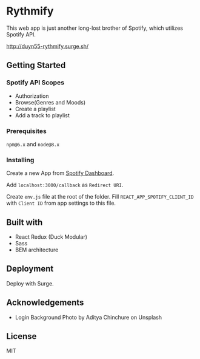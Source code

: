# Rythmify

This web app is just another long-lost brother of Spotify, which utilizes Spotify API.

http://duyn55-rythmify.surge.sh/

## Getting Started

### Spotify API Scopes

- Authorization
- Browse(Genres and Moods)
- Create a playlist
- Add a track to playlist

### Prerequisites

`npm@6.x` and `node@8.x`

### Installing

Create a new App from [Spotify Dashboard](https://developer.spotify.com/dashboard/).

Add `localhost:3000/callback` as `Redirect URI`.

Create `env.js` file at the root of the folder. Fill `REACT_APP_SPOTIFY_CLIENT_ID` with `Client ID` from app settings to this file.

## Built with

- React Redux (Duck Modular)
- Sass
- BEM architecture

## Deployment

Deploy with Surge.

## Acknowledgements

- Login Background Photo by Aditya Chinchure on Unsplash

## License

MIT
